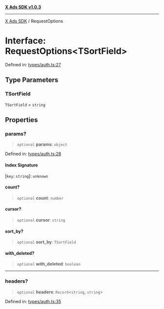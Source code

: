 [**X Ads SDK v1.0.3**](../README.md)

***

[X Ads SDK](../globals.md) / RequestOptions

# Interface: RequestOptions\<TSortField\>

Defined in: [types/auth.ts:27](https://github.com/kage1020/x-ads-sdk/blob/main/src/types/auth.ts#L27)

## Type Parameters

### TSortField

`TSortField` = `string`

## Properties

### params?

> `optional` **params**: `object`

Defined in: [types/auth.ts:28](https://github.com/kage1020/x-ads-sdk/blob/main/src/types/auth.ts#L28)

#### Index Signature

\[`key`: `string`\]: `unknown`

#### count?

> `optional` **count**: `number`

#### cursor?

> `optional` **cursor**: `string`

#### sort\_by?

> `optional` **sort\_by**: `TSortField`

#### with\_deleted?

> `optional` **with\_deleted**: `boolean`

***

### headers?

> `optional` **headers**: `Record`\<`string`, `string`\>

Defined in: [types/auth.ts:35](https://github.com/kage1020/x-ads-sdk/blob/main/src/types/auth.ts#L35)
